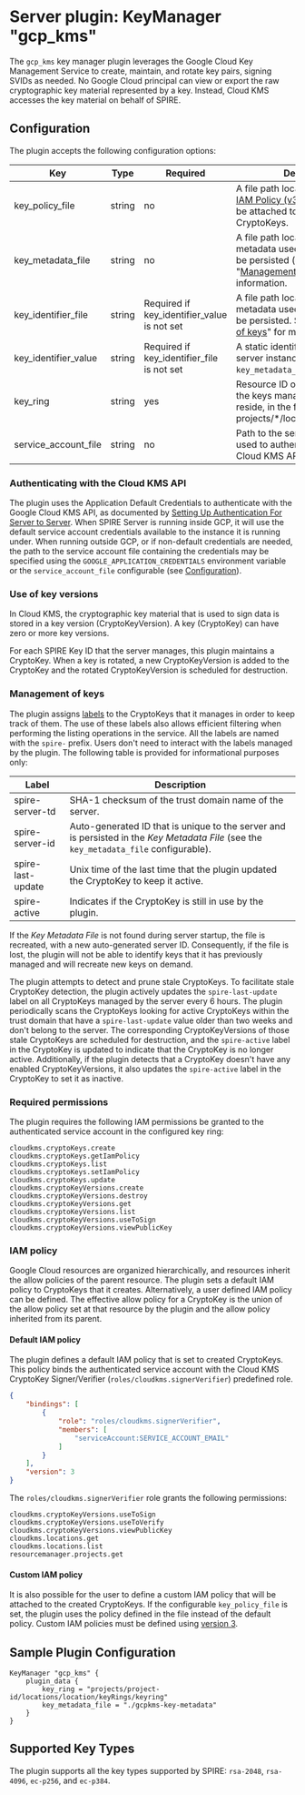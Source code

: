 # Server plugin: KeyManager "gcp_kms"

The `gcp_kms` key manager plugin leverages the Google Cloud Key Management
Service to create, maintain, and rotate key pairs, signing SVIDs as needed. No
Google Cloud principal can view or export the raw cryptographic key material
represented by a key. Instead, Cloud KMS accesses the key material on behalf of
SPIRE.

## Configuration

The plugin accepts the following configuration options:

| Key                  | Type   | Required                                    | Description                                                                                                                                                                                    | Default                                                         |
|----------------------|--------|---------------------------------------------|------------------------------------------------------------------------------------------------------------------------------------------------------------------------------------------------|-----------------------------------------------------------------|
| key_policy_file      | string | no                                          | A file path location to a custom [IAM Policy (v3)](https://cloud.google.com/pubsub/docs/reference/rpc/google.iam.v1#google.iam.v1.Policy) in JSON format to be attached to created CryptoKeys. | ""                                                              |
| key_metadata_file    | string | no                                          | A file path location where key metadata used by the plugin will be persisted (deprecated). See "[Management of keys](#management-of-keys)" for more information.                               | ""                                                              |
| key_identifier_file  | string | Required if key_identifier_value is not set | A file path location where key metadata used by the plugin will be persisted. See "[Management of keys](#management-of-keys)" for more information.                                            | ""                                                              |
| key_identifier_value | string | Required if key_identifier_file is not set  | A static identifier for the SPIRE server instance (used instead of `key_metadata_file`)                                                                                                        | ""                                                              |
| key_ring             | string | yes                                         | Resource ID of the key ring where the keys managed by this plugin reside, in the format projects/\*/locations/\*/keyRings/\*                                                                   | ""                                                              |
| service_account_file | string | no                                          | Path to the service account file used to authenticate with the Cloud KMS API.                                                                                                                  | Value of `GOOGLE_APPLICATION_CREDENTIALS` environment variable. |

### Authenticating with the Cloud KMS API

The plugin uses the Application Default Credentials to authenticate with the
Google Cloud KMS API, as documented by [Setting Up Authentication For Server to
Server](https://cloud.google.com/docs/authentication/production). When SPIRE
Server is running inside GCP, it will use the default service account
credentials available to the instance it is running under. When running outside
GCP, or if non-default credentials are needed, the path to the service account
file containing the credentials may be specified using the
`GOOGLE_APPLICATION_CREDENTIALS` environment variable or the
`service_account_file` configurable (see [Configuration](#configuration)).

### Use of key versions

In Cloud KMS, the cryptographic key material that is used to sign data is stored
in a key version (CryptoKeyVersion). A key (CryptoKey) can have zero or more key
versions.

For each SPIRE Key ID that the server manages, this plugin maintains a
CryptoKey. When a key is rotated, a new CryptoKeyVersion is added to the
CryptoKey and the rotated CryptoKeyVersion is scheduled for destruction.

### Management of keys

The plugin assigns
[labels](https://cloud.google.com/kms/docs/creating-managing-labels) to the
CryptoKeys that it manages in order to keep track of them. The use of these
labels also allows efficient filtering when performing the listing operations in
the service. All the labels are named with the `spire-` prefix.
Users don't need to interact with the labels managed by the plugin. The
following table is provided for informational purposes only:

| Label             | Description                                                                                                                            |
|-------------------|----------------------------------------------------------------------------------------------------------------------------------------|
| spire-server-td   | SHA-1 checksum of the trust domain name of the server.                                                                                 |
| spire-server-id   | Auto-generated ID that is unique to the server and is persisted in the _Key Metadata File_ (see the `key_metadata_file` configurable). |
| spire-last-update | Unix time of the last time that the plugin updated the CryptoKey to keep it active.                                                    |
| spire-active      | Indicates if the CryptoKey is still in use by the plugin.                                                                              |

If the _Key Metadata File_ is not found during server startup, the file is
recreated, with a new auto-generated server ID. Consequently, if the file is
lost, the plugin will not be able to identify keys that it has previously
managed and will recreate new keys on demand.

The plugin attempts to detect and prune stale CryptoKeys. To facilitate stale
CryptoKey detection, the plugin actively updates the `spire-last-update` label
on all CryptoKeys managed by the server every 6 hours. The plugin periodically
scans the CryptoKeys looking for active CryptoKeys within the trust domain that
have a `spire-last-update` value older than two weeks and don't belong to the
server. The corresponding CryptoKeyVersions of those stale CryptoKeys are
scheduled for destruction, and the `spire-active` label in the CryptoKey is
updated to indicate that the CryptoKey is no longer active. Additionally, if
the plugin detects that a CryptoKey doesn't have any enabled CryptoKeyVersions,
it also updates the `spire-active` label in the CryptoKey to set it as inactive.

### Required permissions

The plugin requires the following IAM permissions be granted to the
authenticated service account in the configured key ring:

```text
cloudkms.cryptoKeys.create
cloudkms.cryptoKeys.getIamPolicy
cloudkms.cryptoKeys.list
cloudkms.cryptoKeys.setIamPolicy
cloudkms.cryptoKeys.update
cloudkms.cryptoKeyVersions.create
cloudkms.cryptoKeyVersions.destroy
cloudkms.cryptoKeyVersions.get
cloudkms.cryptoKeyVersions.list
cloudkms.cryptoKeyVersions.useToSign
cloudkms.cryptoKeyVersions.viewPublicKey
```

### IAM policy

Google Cloud resources are organized hierarchically, and resources inherit the
allow policies of the parent resource. The plugin sets a default IAM policy to
CryptoKeys that it creates. Alternatively, a user defined IAM policy can be
defined.
The effective allow policy for a CryptoKey is the union of the allow policy set
at that resource by the plugin and the allow policy inherited from its parent.

#### Default IAM policy

The plugin defines a default IAM policy that is set to created CryptoKeys. This
policy binds the authenticated service account with the Cloud KMS CryptoKey
Signer/Verifier (`roles/cloudkms.signerVerifier`) predefined role.

```json
{
    "bindings": [
        {
            "role": "roles/cloudkms.signerVerifier",
            "members": [
                "serviceAccount:SERVICE_ACCOUNT_EMAIL"
            ]
        }
    ],
    "version": 3
}

```

The `roles/cloudkms.signerVerifier` role grants the following permissions:

```text
cloudkms.cryptoKeyVersions.useToSign
cloudkms.cryptoKeyVersions.useToVerify
cloudkms.cryptoKeyVersions.viewPublicKey
cloudkms.locations.get
cloudkms.locations.list
resourcemanager.projects.get
```

#### Custom IAM policy

It is also possible for the user to define a custom IAM policy that will be
attached to the created CryptoKeys. If the configurable `key_policy_file` is
set, the plugin uses the policy defined in the file instead of the default
policy.
Custom IAM policies must be defined using
[version 3](https://cloud.google.com/iam/docs/policies#versions).

## Sample Plugin Configuration

```hcl
KeyManager "gcp_kms" {
    plugin_data {        
        key_ring = "projects/project-id/locations/location/keyRings/keyring"
        key_metadata_file = "./gcpkms-key-metadata"
    }
}
```

## Supported Key Types

The plugin supports all the key types supported by SPIRE: `rsa-2048`,
`rsa-4096`, `ec-p256`, and `ec-p384`.
